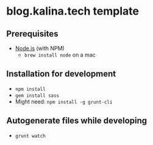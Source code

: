 # blog.kalina.tech template

## Prerequisites
* [Node.js](http://nodejs.org/) (with NPM)
  * `brew install node` on a mac

## Installation for development
* `npm install`
* `gem install sass`
* Might need: `npm install -g grunt-cli`

## Autogenerate files while developing
* `grunt watch`
